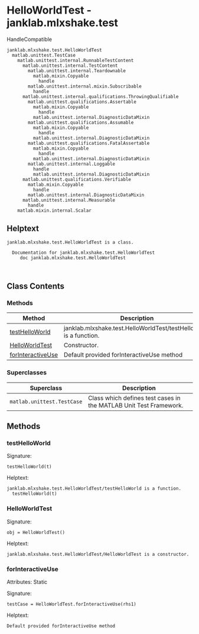 # HelloWorldTest - janklab.mlxshake.test

HandleCompatible

```text
janklab.mlxshake.test.HelloWorldTest
  matlab.unittest.TestCase
    matlab.unittest.internal.RunnableTestContent
      matlab.unittest.internal.TestContent
        matlab.unittest.internal.Teardownable
          matlab.mixin.Copyable
            handle
        matlab.unittest.internal.mixin.Subscribable
          handle
      matlab.unittest.internal.qualifications.ThrowingQualifiable
        matlab.unittest.qualifications.Assertable
          matlab.mixin.Copyable
            handle
          matlab.unittest.internal.DiagnosticDataMixin
        matlab.unittest.qualifications.Assumable
          matlab.mixin.Copyable
            handle
          matlab.unittest.internal.DiagnosticDataMixin
        matlab.unittest.qualifications.FatalAssertable
          matlab.mixin.Copyable
            handle
          matlab.unittest.internal.DiagnosticDataMixin
        matlab.unittest.internal.Loggable
          handle
          matlab.unittest.internal.DiagnosticDataMixin
      matlab.unittest.qualifications.Verifiable
        matlab.mixin.Copyable
          handle
        matlab.unittest.internal.DiagnosticDataMixin
      matlab.unittest.internal.Measurable
        handle
    matlab.mixin.internal.Scalar
```

## Helptext

```text
janklab.mlxshake.test.HelloWorldTest is a class.

  Documentation for janklab.mlxshake.test.HelloWorldTest
     doc janklab.mlxshake.test.HelloWorldTest



```

## Class Contents

### Methods

| Method | Description |
| -------- | ----------- |
| [testHelloWorld](#janklab.mlxshake.test.HelloWorldTest.testHelloWorld) | janklab.mlxshake.test.HelloWorldTest/testHelloWorld is a function. |
| [HelloWorldTest](#janklab.mlxshake.test.HelloWorldTest.HelloWorldTest) | Constructor. |
| [forInteractiveUse](#janklab.mlxshake.test.HelloWorldTest.forInteractiveUse) | Default provided forInteractiveUse method |

### Superclasses

| Superclass | Description |
| -------- | ----------- |
| `matlab.unittest.TestCase` | Class which defines test cases in the MATLAB Unit Test Framework. |

## Methods

<a name="janklab.mlxshake.test.HelloWorldTest.testHelloWorld"></a>
### testHelloWorld

Signature:
```
testHelloWorld(t)
```

Helptext:

```text
janklab.mlxshake.test.HelloWorldTest/testHelloWorld is a function.
  testHelloWorld(t)

```

<a name="janklab.mlxshake.test.HelloWorldTest.HelloWorldTest"></a>
### HelloWorldTest

Signature:
```
obj = HelloWorldTest()
```

Helptext:

```text
janklab.mlxshake.test.HelloWorldTest/HelloWorldTest is a constructor.

```

<a name="janklab.mlxshake.test.HelloWorldTest.forInteractiveUse"></a>
### forInteractiveUse

Attributes: Static

Signature:
```
testCase = HelloWorldTest.forInteractiveUse(rhs1)
```

Helptext:

```text
Default provided forInteractiveUse method
```


